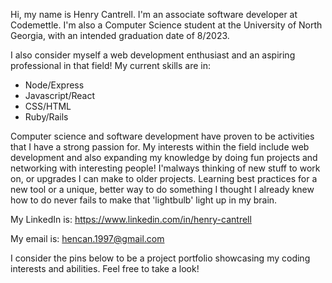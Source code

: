 Hi, my name is Henry Cantrell. I'm an associate software developer at Codemettle. I'm also a Computer Science student at the University of North Georgia, with an intended graduation date of 8/2023. 

I also consider myself a web development enthusiast and an aspiring professional in that field! My current skills are in:

+ Node/Express
+ Javascript/React
+ CSS/HTML
+ Ruby/Rails

Computer science and software development have proven to be activities that I have a strong passion for. My interests within the field include web development and also expanding my knowledge by doing fun projects and networking with interesting people! I'malways thinking of new stuff to work on, or upgrades I can make to older projects. Learning best practices for a new tool or a unique, better way to do something I thought I already knew how to do never fails to make that 'lightbulb' light up in my brain.

My LinkedIn is: https://www.linkedin.com/in/henry-cantrell

My email is: hencan.1997@gmail.com 

I consider the pins below to be a project portfolio showcasing my coding interests and abilities. Feel free to take a look!

<!---
Henry-Cantrell/Henry-Cantrell is a ✨ special ✨ repository because its `README.md` (this file) appears on your GitHub profile.
You can click the Preview link to take a look at your changes.
--->

